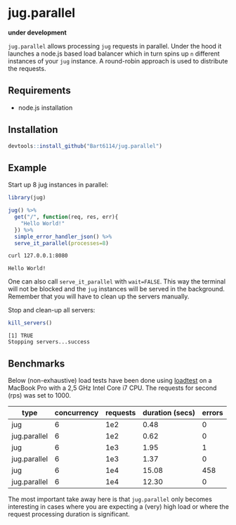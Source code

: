 # jug.parallel

**under development**

`jug.parallel` allows processing `jug` requests in parallel. Under the hood it launches a node.js based load balancer which in turn spins up `n` different instances of your `jug` instance. A round-robin approach is used to distribute the requests.

## Requirements

- node.js installation

## Installation

```r
devtools::install_github("Bart6114/jug.parallel")
```

## Example

Start up 8 jug instances in parallel:

```r
library(jug)

jug() %>%
  get("/", function(req, res, err){
    "Hello World!"
  }) %>%
  simple_error_handler_json() %>%
  serve_it_parallel(processes=8)
```

```sh
curl 127.0.0.1:8080
```
```
Hello World!
```

One can also call `serve_it_parallel` with `wait=FALSE`. This way the terminal will not be blocked and the `jug` instances will be served in the background. Remember that you will have to clean up the servers manually.

Stop and clean-up all servers:
```r
kill_servers()
```
```
[1] TRUE
Stopping servers...success
```

## Benchmarks

Below (non-exhaustive) load tests have been done using [loadtest](https://www.npmjs.com/package/loadtest) on a MacBook Pro with a 2,5 GHz Intel Core i7 CPU. The requests for second (rps) was set to 1000.

| type         | concurrency | requests | duration (secs) | errors |
|--------------|-------------|----------|-----------------|--------|
| jug          | 6           | 1e2      | 0.48            | 0      |
| jug.parallel | 6           | 1e2      | 0.62            | 0      |
| jug          | 6           | 1e3      | 1.95            | 1      |
| jug.parallel | 6           | 1e3      | 1.37            | 0      |
| jug          | 6           | 1e4      | 15.08           | 458    |
| jug.parallel | 6           | 1e4      | 12.30           | 0      |

The most important take away here is that `jug.parallel` only becomes interesting in cases where you are expecting a (very) high load or where the request processing duration is significant.
